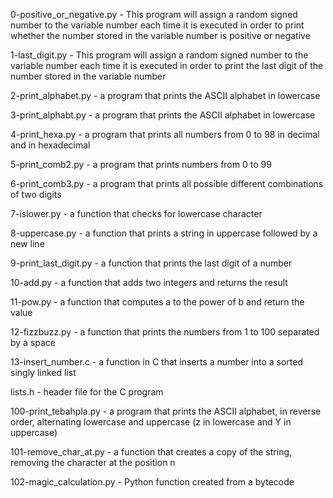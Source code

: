 0-positive_or_negative.py - This program will assign a random signed number to the variable number each time it is executed in order to print whether the number stored in the variable number is positive or negative

1-last_digit.py - This program will assign a random signed number to the variable number each time it is executed in order to print the last digit of the number stored in the variable number

2-print_alphabet.py -  a program that prints the ASCII alphabet in lowercase

3-print_alphabt.py - a program that prints the ASCII alphabet in lowercase

4-print_hexa.py - a program that prints all numbers from 0 to 98 in decimal and in hexadecimal

5-print_comb2.py - a program that prints numbers from 0 to 99

6-print_comb3.py - a program that prints all possible different combinations of two digits

7-islower.py - a function that checks for lowercase character

8-uppercase.py - a function that prints a string in uppercase followed by a new line

9-print_last_digit.py - a function that prints the last digit of a number

10-add.py - a function that adds two integers and returns the result

11-pow.py - a function that computes a to the power of b and return the value

12-fizzbuzz.py - a function that prints the numbers from 1 to 100 separated by a space

13-insert_number.c - a function in C that inserts a number into a sorted singly linked list

lists.h - header file for the C program

100-print_tebahpla.py - a program that prints the ASCII alphabet, in reverse order, alternating lowercase and uppercase (z in lowercase and Y in uppercase)

101-remove_char_at.py - a function that creates a copy of the string, removing the character at the position n

102-magic_calculation.py - Python function created from a bytecode
